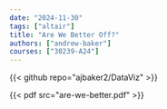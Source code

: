 ```yaml
---
date: "2024-11-30"
tags: ["altair"]
title: "Are We Better Off?"
authors: ["andrew-baker"]
courses: ["30239-A24"]
---
```


{{< github repo="ajbaker2/DataViz" >}}

{{< pdf src="are-we-better.pdf" >}}
